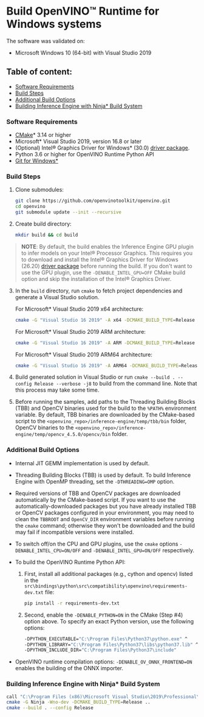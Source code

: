 # Build OpenVINO™ Runtime for Windows systems

The software was validated on:
- Microsoft Windows 10 (64-bit) with Visual Studio 2019

## Table of content:

  - [Software Requirements](#software-requirements)
  - [Build Steps](#build-steps)
  - [Additional Build Options](#additional-build-options)
  - [Building Inference Engine with Ninja* Build System](#building-inference-engine-with-ninja-build-system)

### Software Requirements
- [CMake]\* 3.14 or higher
- Microsoft\* Visual Studio 2019, version 16.8 or later
- (Optional) Intel® Graphics Driver for Windows* (30.0) [driver package].
- Python 3.6 or higher for OpenVINO Runtime Python API
- [Git for Windows*]

### Build Steps

1. Clone submodules:
    ```sh
    git clone https://github.com/openvinotoolkit/openvino.git
    cd openvino
    git submodule update --init --recursive
    ```
2. Create build directory:
    ```sh
    mkdir build && cd build
    ```
> **NOTE**: By default, the build enables the Inference Engine GPU plugin to infer models on your Intel® Processor Graphics. This requires you to download and install the Intel® Graphics Driver for Windows (26.20) [driver package] before running the build. If you don't want to use the GPU plugin, use the `-DENABLE_INTEL_GPU=OFF` CMake build option and skip the installation of the Intel® Graphics Driver.

3. In the `build` directory, run `cmake` to fetch project dependencies and
   generate a Visual Studio solution.

   For Microsoft\* Visual Studio 2019 x64 architecture:
    ```sh
    cmake -G "Visual Studio 16 2019" -A x64 -DCMAKE_BUILD_TYPE=Release ..
    ```

   For Microsoft\* Visual Studio 2019 ARM architecture:
    ```sh
    cmake -G "Visual Studio 16 2019" -A ARM -DCMAKE_BUILD_TYPE=Release ..
    ```

   For Microsoft\* Visual Studio 2019 ARM64 architecture:
    ```sh
    cmake -G "Visual Studio 16 2019" -A ARM64 -DCMAKE_BUILD_TYPE=Release ..
    ```

4. Build generated solution in Visual Studio or run
   `cmake --build . --config Release --verbose -j8` to build from the command line. Note that this process may take some time.

5. Before running the samples, add paths to the Threading Building Blocks (TBB) and OpenCV binaries used for
   the build to the `%PATH%` environment variable. By default, TBB binaries are
   downloaded by the CMake-based script to the `<openvino_repo>/inference-engine/temp/tbb/bin`
   folder, OpenCV binaries to the `<openvino_repo>/inference-engine/temp/opencv_4.5.0/opencv/bin`
   folder.

### Additional Build Options

- Internal JIT GEMM implementation is used by default.

- Threading Building Blocks (TBB) is used by default. To build Inference
  Engine with OpenMP threading, set the `-DTHREADING=OMP` option.

- Required versions of TBB and OpenCV packages are downloaded automatically by
  the CMake-based script. If you want to use the automatically-downloaded
  packages but you have already installed TBB or OpenCV packages configured in
  your environment, you may need to clean the `TBBROOT` and `OpenCV_DIR`
  environment variables before running the `cmake` command; otherwise they won't
  be downloaded and the build may fail if incompatible versions were installed.

- To switch off/on the CPU and GPU plugins, use the `cmake` options
  `-DENABLE_INTEL_CPU=ON/OFF` and `-DENABLE_INTEL_GPU=ON/OFF` respectively.

- To build the OpenVINO Runtime Python API:
   1. First, install all additional packages (e.g., cython and opencv) listed in the
     `src\bindings\python\src\compatibility\openvino\requirements-dev.txt` file:
      ```sh
      pip install -r requirements-dev.txt
      ```
  2. Second, enable the `-DENABLE_PYTHON=ON` in the CMake (Step #4) option above. To
  specify an exact Python version, use the following options:
     ```sh
     -DPYTHON_EXECUTABLE="C:\Program Files\Python37\python.exe" ^
     -DPYTHON_LIBRARY="C:\Program Files\Python37\libs\python37.lib" ^
     -DPYTHON_INCLUDE_DIR="C:\Program Files\Python37\include"
     ```

- OpenVINO runtime compilation options:
  `-DENABLE_OV_ONNX_FRONTEND=ON` enables the building of the ONNX importer.

### Building Inference Engine with Ninja* Build System

```sh
call "C:\Program Files (x86)\Microsoft Visual Studio\2019\Professional\VC\Auxiliary\Build\vcvars64.bat"
cmake -G Ninja -Wno-dev -DCMAKE_BUILD_TYPE=Release ..
cmake --build . --config Release
```


[CMake]:https://cmake.org/download/
[MKL-DNN repository for Windows]:(https://github.com/intel/mkl-dnn/releases/download/v0.19/mklml_win_2019.0.5.20190502.zip)
[OpenBLAS]:https://sourceforge.net/projects/openblas/files/v0.2.14/OpenBLAS-v0.2.14-Win64-int64.zip/download
[mingw64\* runtime dependencies]:https://sourceforge.net/projects/openblas/files/v0.2.14/mingw64_dll.zip/download
[driver package]:https://www.intel.com/content/www/us/en/download/19344/intel-graphics-windows-dch-drivers.html
[Git for Windows*]:https://gitforwindows.org/